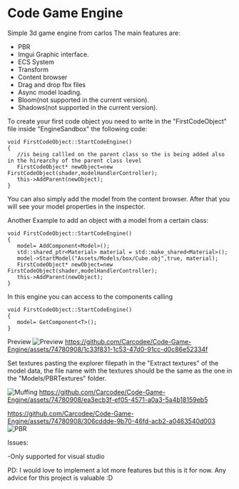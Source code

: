 # Code Game Engine
 
Simple 3d game engine from carlos
The main features are:


- PBR
- Imgui Graphic interface.
- ECS System
- Transform
- Content browser
- Drag and drop fbx files
- Async model loading.
- Bloom(not supported in the current version).
- Shadows(not supported in the current version).



To create your first code object you need to write in the "FirstCodeObject" file inside "EngineSandbox" the following code: 

 ```
void FirstCodeObject::StartCodeEngine()
{
	//is being callled on the parent class so the is being added also in the hirearchy of the parent class level
	FirstCodeObject* newObject=new FirstCodeObject(shader,modelHandlerController);
	this->AddParent(newObject);
}
```



You can also simply add the model from the content browser. After that you will see your model properties in the inspector.

Another Example to add an object with a model from a certain class:
 ```
void FirstCodeObject::StartCodeEngine()
{
	model= AddComponent<Model>();
	std::shared_ptr<Material> material = std::make_shared<Material>();
	model->StartModel("Assets/Models/box/Cube.obj",true, material);
	FirstCodeObject* newObject=new FirstCodeObject(shader,modelHandlerController);
	this->AddParent(newObject);
}

```



In this engine you can access to the components calling 
 ```
void FirstCodeObject::StartCodeEngine()
{
	model= GetComponent<T>();
}
```




Preview
![Preview](https://github.com/Carcodee/Code-Game-Engine/assets/74780908/680b5d4d-0f62-4be7-ac14-9f38a6d7aea7)
https://github.com/Carcodee/Code-Game-Engine/assets/74780908/1c33f831-1c53-47d0-91cc-d0c86e52334f


Set textures pasting the explorer filepath in the "Extract textures" of the model data, the file name with the textures should be the same as the one in the "Models/PBRTextures" folder.

![Muffing](https://github.com/Carcodee/Code-Game-Engine/assets/74780908/0944f88f-eb26-4359-ac55-f522bedc7313)
https://github.com/Carcodee/Code-Game-Engine/assets/74780908/ea3ecb3f-ef05-4571-a0a3-5a4b18159eb5

https://github.com/Carcodee/Code-Game-Engine/assets/74780908/306cddde-9b70-46fd-acb2-a0463540d003
![PBR](https://github.com/Carcodee/Code-Game-Engine/assets/74780908/a70d0330-c1f3-4309-87a8-4ba9975496bf)

Issues:

-Only supported for visual studio


PD: I would love to implement a lot more features but this is it for now. Any advice for this project is valuable :D

